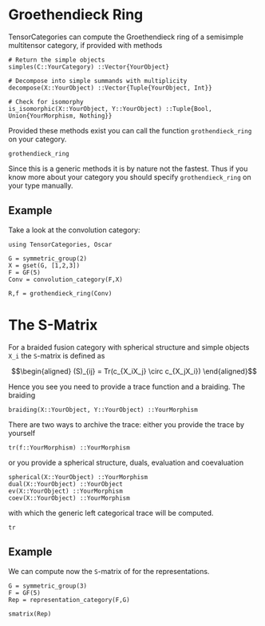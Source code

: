# Groethendieck Ring

TensorCategories can compute the Groethendieck ring of a semisimple multitensor category,
if provided with methods

```
# Return the simple objects
simples(C::YourCategory) ::Vector{YourObject}

# Decompose into simple summands with multiplicity
decompose(X::YourObject) ::Vector{Tuple{YourObject, Int}}

# Check for isomorphy
is_isomorphic(X::YourObject, Y::YourObject) ::Tuple{Bool, Union{YourMorphism, Nothing}}
```

Provided these methods exist you can call the function `grothendieck_ring` on your
category.

```@docs
grothendieck_ring
```

Since this is a generic methods it is by nature not the fastest. Thus if you know more
about your category you should specify `grothendieck_ring` on your type manually.

## Example

Take a look at the convolution category:

```@setup Ex
using TensorCategories, Oscar
```


```@example Ex
G = symmetric_group(2)
X = gset(G, [1,2,3])
F = GF(5)
Conv = convolution_category(F,X)

R,f = grothendieck_ring(Conv)
```

# The S-Matrix

For a braided fusion category with spherical structure and simple objects ``X_i``
the ``S``-matrix is defined as

```math
\begin{aligned}
(S)_{ij} = Tr(c_{X_iX_j} \circ c_{X_jX_i})
\end{aligned}
```

Hence you see you need to provide a trace function and a braiding. The braiding

```
braiding(X::YourObject, Y::YourObject) ::YourMorphism
```

There are two ways to archive the trace: either you provide the trace by yourself

```
tr(f::YourMorphism) ::YourMorphism
```

or you provide a spherical structure, duals, evaluation and coevaluation

```
spherical(X::YourObject) ::YourMorphism
dual(X::YourObject) ::YourObject
ev(X::YourObject) ::YourMorphism
coev(X::YourObject) ::YourMorphism
```

with which the generic left categorical trace will be computed.

```@docs
tr
```

## Example

We can compute now the ``S``-matrix of for the representations.

```@example Ex
G = symmetric_group(3)
F = GF(5)
Rep = representation_category(F,G)

smatrix(Rep)
```
